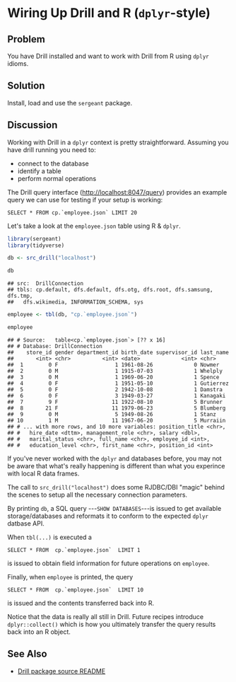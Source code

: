 # Wiring Up Drill and R (`dplyr`-style)


## Problem

You have Drill installed and want to work with Drill from R using `dplyr` idioms.

## Solution

Install, load and use the `sergeant` package.

## Discussion

Working with Drill in a `dplyr` context is pretty straightforward. Assuming you have drill running you need to:

- connect to the database
- identify a table
- perform normal operations

The Drill query interface (<http://localhost:8047/query>) provides an example query we can use for testing if your setup is working:

    SELECT * FROM cp.`employee.json` LIMIT 20

Let's take a look at the `employee.json` table using R & `dplyr`.


```r
library(sergeant)
library(tidyverse)

db <- src_drill("localhost")

db
```

```
## src:  DrillConnection
## tbls: cp.default, dfs.default, dfs.otg, dfs.root, dfs.samsung, dfs.tmp,
##   dfs.wikimedia, INFORMATION_SCHEMA, sys
```

```r
employee <- tbl(db, "cp.`employee.json`")

employee
```

```
## # Source:   table<cp.`employee.json`> [?? x 16]
## # Database: DrillConnection
##    store_id gender department_id birth_date supervisor_id last_name
##       <int> <chr>          <int> <date>             <int> <chr>    
##  1        0 F                  1 1961-08-26             0 Nowmer   
##  2        0 M                  1 1915-07-03             1 Whelply  
##  3        0 M                  1 1969-06-20             1 Spence   
##  4        0 F                  1 1951-05-10             1 Gutierrez
##  5        0 F                  2 1942-10-08             1 Damstra  
##  6        0 F                  3 1949-03-27             1 Kanagaki 
##  7        9 F                 11 1922-08-10             5 Brunner  
##  8       21 F                 11 1979-06-23             5 Blumberg 
##  9        0 M                  5 1949-08-26             1 Stanz    
## 10        1 M                 11 1967-06-20             5 Murraiin 
## # ... with more rows, and 10 more variables: position_title <chr>,
## #   hire_date <dttm>, management_role <chr>, salary <dbl>,
## #   marital_status <chr>, full_name <chr>, employee_id <int>,
## #   education_level <chr>, first_name <chr>, position_id <int>
```

If you've never worked with the `dplyr` and databases before, you may not be aware that what's really happening is different than what you experince with local R data frames.

The call to `src_drill("localhost")` does some RJDBC/DBI "magic" behind the scenes to setup all the necessary connection parameters.

By printing `db`, a SQL query ---`SHOW DATABASES`---is issued to get available storage/databases and reformats it to conform to the expected `dplyr` datbase API.

When `tbl(...)` is executed a

    SELECT * FROM  cp.`employee.json`  LIMIT 1

is issued to obtain field information for future operations on `employee`.

Finally, when `employee` is printed, the query

    SELECT * FROM  cp.`employee.json`  LIMIT 10

is issued and the contents transferred back into R. 

Notice that the data is really all still in Drill. Future recipes introduce `dplyr::collect()` which is how you ultimately transfer the query results back into an R object.

## See Also

- [Drill package source README](https://github.com/hrbrmstr/sergeant/blob/master/README.md)

